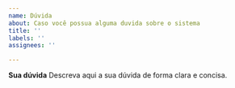 ```yaml
---
name: Dúvida
about: Caso você possua alguma duvida sobre o sistema
title: ''
labels: ''
assignees: ''

---
```


**Sua dúvida**
Descreva aqui a sua dúvida de forma clara e concisa.
